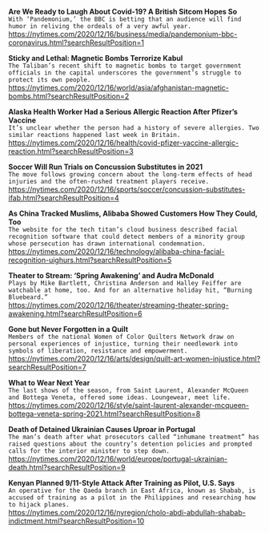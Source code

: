 **Are We Ready to Laugh About Covid-19? A British Sitcom Hopes So**\
`With ‘Pandemonium,’ the BBC is betting that an audience will find humor in reliving the ordeals of a very awful year.`\
https://nytimes.com/2020/12/16/business/media/pandemonium-bbc-coronavirus.html?searchResultPosition=1

**Sticky and Lethal: Magnetic Bombs Terrorize Kabul**\
`The Taliban’s recent shift to magnetic bombs to target government officials in the capital underscores the government’s struggle to protect its own people.`\
https://nytimes.com/2020/12/16/world/asia/afghanistan-magnetic-bombs.html?searchResultPosition=2

**Alaska Health Worker Had a Serious Allergic Reaction After Pfizer’s Vaccine**\
`It’s unclear whether the person had a history of severe allergies. Two similar reactions happened last week in Britain.`\
https://nytimes.com/2020/12/16/health/covid-pfizer-vaccine-allergic-reaction.html?searchResultPosition=3

**Soccer Will Run Trials on Concussion Substitutes in 2021**\
`The move follows growing concern about the long-term effects of head injuries and the often-rushed treatment players receive.`\
https://nytimes.com/2020/12/16/sports/soccer/concussion-substitutes-ifab.html?searchResultPosition=4

**As China Tracked Muslims, Alibaba Showed Customers How They Could, Too**\
`The website for the tech titan’s cloud business described facial recognition software that could detect members of a minority group whose persecution has drawn international condemnation.`\
https://nytimes.com/2020/12/16/technology/alibaba-china-facial-recognition-uighurs.html?searchResultPosition=5

**Theater to Stream: ‘Spring Awakening’ and Audra McDonald**\
`Plays by Mike Bartlett, Christina Anderson and Halley Feiffer are watchable at home, too. And for an alternative holiday hit, “Burning Bluebeard.”`\
https://nytimes.com/2020/12/16/theater/streaming-theater-spring-awakening.html?searchResultPosition=6

**Gone but Never Forgotten in a Quilt**\
`Members of the national Women of Color Quilters Network draw on personal experiences of injustice, turning their needlework into symbols of liberation, resistance and empowerment.`\
https://nytimes.com/2020/12/16/arts/design/quilt-art-women-injustice.html?searchResultPosition=7

**What to Wear Next Year**\
`The last shows of the season, from Saint Laurent, Alexander McQueen and Bottega Veneta, offered some ideas. Loungewear, meet life.`\
https://nytimes.com/2020/12/16/style/saint-laurent-alexander-mcqueen-bottega-veneta-spring-2021.html?searchResultPosition=8

**Death of Detained Ukrainian Causes Uproar in Portugal**\
`The man’s death after what prosecutors called “inhumane treatment” has raised questions about the country’s detention policies and prompted calls for the interior minister to step down.`\
https://nytimes.com/2020/12/16/world/europe/portugal-ukrainian-death.html?searchResultPosition=9

**Kenyan Planned 9/11-Style Attack After Training as Pilot, U.S. Says**\
`An operative for the Qaeda branch in East Africa, known as Shabab, is accused of training as a pilot in the Philippines and researching how to hijack planes.`\
https://nytimes.com/2020/12/16/nyregion/cholo-abdi-abdullah-shabab-indictment.html?searchResultPosition=10


